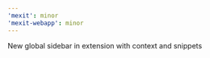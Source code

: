 ```yaml
---
'mexit': minor
'mexit-webapp': minor
---
```


New global sidebar in extension with context and snippets
